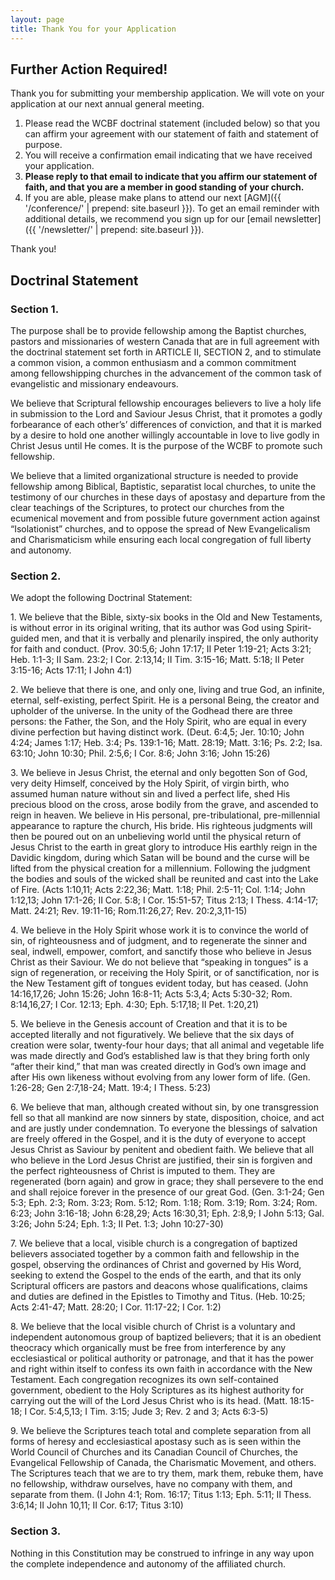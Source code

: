 ```yaml
---
layout: page
title: Thank You for your Application
---
```


## Further Action Required!

Thank you for submitting your membership application. We will vote on your application at our next annual general meeting.

1. Please read the WCBF doctrinal statement (included below) so that you can affirm your agreement with our statement of faith and statement of purpose.
2. You will receive a confirmation email indicating that we have received your application. 
3. **Please reply to that email to indicate that you affirm our statement of faith, and that you are a member in good standing of your church.**
4. If you are able, please make plans to attend our next [AGM]({{ '/conference/' | prepend: site.baseurl }}). To get an email reminder with additional details, we recommend you sign up for our [email newsletter]({{ '/newsletter/' | prepend: site.baseurl }}).

Thank you!

## Doctrinal Statement

### Section 1.

The purpose shall be to provide fellowship among the Baptist churches, pastors and missionaries of western Canada that are in full agreement with the doctrinal statement set forth in ARTICLE II, SECTION 2, and to stimulate a common vision, a common enthusiasm and a common commitment among fellowshipping churches in the advancement of the common task of evangelistic and missionary endeavours.

We believe that Scriptural fellowship encourages believers to live a holy life in submission to the Lord and Saviour Jesus Christ, that it promotes a godly forbearance of each other’s’ differences of conviction, and that it is marked by a desire to hold one another willingly accountable in love to live godly in Christ Jesus until He comes. It is the purpose of the WCBF to promote such fellowship.

We believe that a limited organizational structure is needed to provide fellowship among Biblical, Baptistic, separatist local churches, to unite the testimony of our churches in these days of apostasy and departure from the clear teachings of the Scriptures, to protect our churches from the ecumenical movement and from possible future government action against “Isolationist” churches, and to oppose the spread of New Evangelicalism and Charismaticism while ensuring each local congregation of full liberty and autonomy.

### Section 2.

We adopt the following Doctrinal Statement:

1\. We believe that the Bible, sixty-six books in the Old and New Testaments, is without error in its original writing, that its author was God using Spirit-guided men, and that it is verbally and plenarily inspired, the only authority for faith and conduct.
(Prov. 30:5,6; John 17:17; II Peter 1:19-21; Acts 3:21; Heb. 1:1-3; II Sam. 23:2; I Cor. 2:13,14; II Tim. 3:15-16; Matt. 5:18; II Peter 3:15-16; Acts 17:11; I John 4:1)

2\. We believe that there is one, and only one, living and true God, an infinite, eternal, self-existing, perfect Spirit. He is a personal Being, the creator and upholder of the universe. In the unity of the Godhead there are three persons: the Father, the Son, and the Holy Spirit, who are equal in every divine perfection but having distinct work.
(Deut. 6:4,5; Jer. 10:10; John 4:24; James 1:17; Heb. 3:4; Ps. 139:1-16; Matt. 28:19; Matt. 3:16; Ps. 2:2; Isa. 63:10; John 10:30; Phil. 2:5,6; I Cor. 8:6; John 3:16; John 15:26)

3\. We believe in Jesus Christ, the eternal and only begotten Son of God, very deity Himself, conceived by the Holy Spirit, of virgin birth, who assumed human nature without sin and lived a perfect life, shed His precious blood on the cross, arose bodily from the grave, and ascended to reign in heaven. We believe in His personal, pre-tribulational, pre-millennial appearance to rapture the church, His bride. His righteous judgments will then be poured out on an unbelieving world until the physical return of Jesus Christ to the earth in great glory to introduce His earthly reign in the Davidic kingdom, during which Satan will be bound and the curse will be lifted from the physical creation for a millennium. Following the judgment the bodies and souls of the wicked shall be reunited and cast into the Lake of Fire.
(Acts 1:10,11; Acts 2:22,36; Matt. 1:18; Phil. 2:5-11; Col. 1:14; John 1:12,13; John 17:1-26; II Cor. 5:8; I Cor. 15:51-57; Titus 2:13; I Thess. 4:14-17; Matt. 24:21; Rev. 19:11-16; Rom.11:26,27; Rev. 20:2,3,11-15)

4\. We believe in the Holy Spirit whose work it is to convince the world of sin, of righteousness and of judgment, and to regenerate the sinner and seal, indwell, empower, comfort, and sanctify those who believe in Jesus Christ as their Saviour. We do not believe that “speaking in tongues” is a sign of regeneration, or receiving the Holy Spirit, or of sanctification, nor is the New Testament gift of tongues evident today, but has ceased.
(John 14:16,17,26; John 15:26; John 16:8-11; Acts 5:3,4; Acts 5:30-32; Rom. 8:14,16,27; I Cor. 12:13; Eph. 4:30; Eph. 5:17,18; II Pet. 1:20,21)

5\. We believe in the Genesis account of Creation and that it is to be accepted literally and not figuratively. We believe that the six days of creation were solar, twenty-four hour days; that all animal and vegetable life was made directly and God’s established law is that they bring forth only “after their kind,” that man was created directly in God’s own image and after His own likeness without evolving from any lower form of life.
(Gen. 1:26-28; Gen 2:7,18-24; Matt. 19:4; I Thess. 5:23)

6\. We believe that man, although created without sin, by one transgression fell so that all mankind are now sinners by state, disposition, choice, and act and are justly under condemnation. To everyone the blessings of salvation are freely offered in the Gospel, and it is the duty of everyone to accept Jesus Christ as Saviour by penitent and obedient faith. We believe that all who believe in the Lord Jesus Christ are justified, their sin is forgiven and the perfect righteousness of Christ is imputed to them. They are regenerated (born again) and grow in grace; they shall persevere to the end and shall rejoice forever in the presence of our great God.
(Gen. 3:1-24; Gen 5:3; Eph. 2:3; Rom. 3:23; Rom. 5:12; Rom. 1:18; Rom. 3:19; Rom. 3:24; Rom. 6:23; John 3:16-18; John 6:28,29; Acts 16:30,31; Eph. 2:8,9; I John 5:13; Gal. 3:26; John 5:24; Eph. 1:3; II Pet. 1:3; John 10:27-30)

7\. We believe that a local, visible church is a congregation of baptized believers associated together by a common faith and fellowship in the gospel, observing the ordinances of Christ and governed by His Word, seeking to extend the Gospel to the ends of the earth, and that its only Scriptural officers are pastors and deacons whose qualifications, claims and duties are defined in the Epistles to Timothy and Titus.
(Heb. 10:25; Acts 2:41-47; Matt. 28:20; I Cor. 11:17-22; I Cor. 1:2)

8\. We believe that the local visible church of Christ is a voluntary and independent autonomous group of baptized believers; that it is an obedient theocracy which organically must be free from interference by any ecclesiastical or political authority or patronage, and that it has the power and right within itself to confess its own faith in accordance with the New Testament. Each congregation recognizes its own self-contained government, obedient to the Holy Scriptures as its highest authority for carrying out the will of the Lord Jesus Christ who is its head.
(Matt. 18:15-18; I Cor. 5:4,5,13; I Tim. 3:15; Jude 3; Rev. 2 and 3; Acts 6:3-5)

9\. We believe the Scriptures teach total and complete separation from all forms of heresy and ecclesiastical apostasy such as is seen within the World Council of Churches and its Canadian Council of Churches, the Evangelical Fellowship of Canada, the Charismatic Movement, and others. The Scriptures teach that we are to try them, mark them, rebuke them, have no fellowship, withdraw ourselves, have no company with them, and separate from them.
(I John 4:1; Rom. 16:17; Titus 1:13; Eph. 5:11; II Thess. 3:6,14; II John 10,11; II Cor. 6:17; Titus 3:10)

### Section 3.

Nothing in this Constitution may be construed to infringe in any way upon the complete independence and autonomy of the affiliated church.


